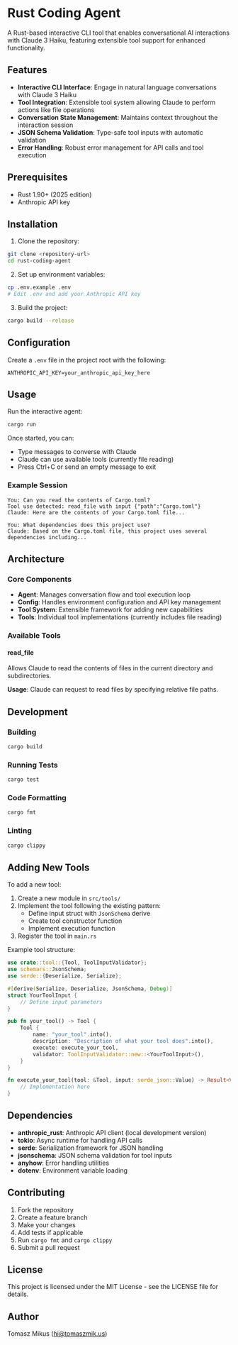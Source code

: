 # Rust Coding Agent

A Rust-based interactive CLI tool that enables conversational AI interactions with Claude 3 Haiku, featuring extensible tool support for enhanced functionality.

## Features

- **Interactive CLI Interface**: Engage in natural language conversations with Claude 3 Haiku
- **Tool Integration**: Extensible tool system allowing Claude to perform actions like file operations
- **Conversation State Management**: Maintains context throughout the interaction session
- **JSON Schema Validation**: Type-safe tool inputs with automatic validation
- **Error Handling**: Robust error management for API calls and tool execution

## Prerequisites

- Rust 1.90+ (2025 edition)
- Anthropic API key

## Installation

1. Clone the repository:
```bash
git clone <repository-url>
cd rust-coding-agent
```

2. Set up environment variables:
```bash
cp .env.example .env
# Edit .env and add your Anthropic API key
```

3. Build the project:
```bash
cargo build --release
```

## Configuration

Create a `.env` file in the project root with the following:

```env
ANTHROPIC_API_KEY=your_anthropic_api_key_here
```

## Usage

Run the interactive agent:

```bash
cargo run
```

Once started, you can:
- Type messages to converse with Claude
- Claude can use available tools (currently file reading)
- Press Ctrl+C or send an empty message to exit

### Example Session

```
You: Can you read the contents of Cargo.toml?
Tool use detected: read_file with input {"path":"Cargo.toml"}
Claude: Here are the contents of your Cargo.toml file...

You: What dependencies does this project use?
Claude: Based on the Cargo.toml file, this project uses several dependencies including...
```

## Architecture

### Core Components

- **Agent**: Manages conversation flow and tool execution loop
- **Config**: Handles environment configuration and API key management
- **Tool System**: Extensible framework for adding new capabilities
- **Tools**: Individual tool implementations (currently includes file reading)

### Available Tools

#### read_file
Allows Claude to read the contents of files in the current directory and subdirectories.

**Usage**: Claude can request to read files by specifying relative file paths.

## Development

### Building
```bash
cargo build
```

### Running Tests
```bash
cargo test
```

### Code Formatting
```bash
cargo fmt
```

### Linting
```bash
cargo clippy
```

## Adding New Tools

To add a new tool:

1. Create a new module in `src/tools/`
2. Implement the tool following the existing pattern:
   - Define input struct with `JsonSchema` derive
   - Create tool constructor function
   - Implement execution function
3. Register the tool in `main.rs`

Example tool structure:
```rust
use crate::tool::{Tool, ToolInputValidator};
use schemars::JsonSchema;
use serde::{Deserialize, Serialize};

#[derive(Serialize, Deserialize, JsonSchema, Debug)]
struct YourToolInput {
    // Define input parameters
}

pub fn your_tool() -> Tool {
    Tool {
        name: "your_tool".into(),
        description: "Description of what your tool does".into(),
        execute: execute_your_tool,
        validator: ToolInputValidator::new::<YourToolInput>(),
    }
}

fn execute_your_tool(tool: &Tool, input: serde_json::Value) -> Result<Vec<ContentBlock>, Box<dyn std::error::Error>> {
    // Implementation here
}
```

## Dependencies

- **anthropic_rust**: Anthropic API client (local development version)
- **tokio**: Async runtime for handling API calls
- **serde**: Serialization framework for JSON handling
- **jsonschema**: JSON schema validation for tool inputs
- **anyhow**: Error handling utilities
- **dotenv**: Environment variable loading

## Contributing

1. Fork the repository
2. Create a feature branch
3. Make your changes
4. Add tests if applicable
5. Run `cargo fmt` and `cargo clippy`
6. Submit a pull request

## License

This project is licensed under the MIT License - see the LICENSE file for details.

## Author

Tomasz Mikus (hi@tomaszmik.us)
